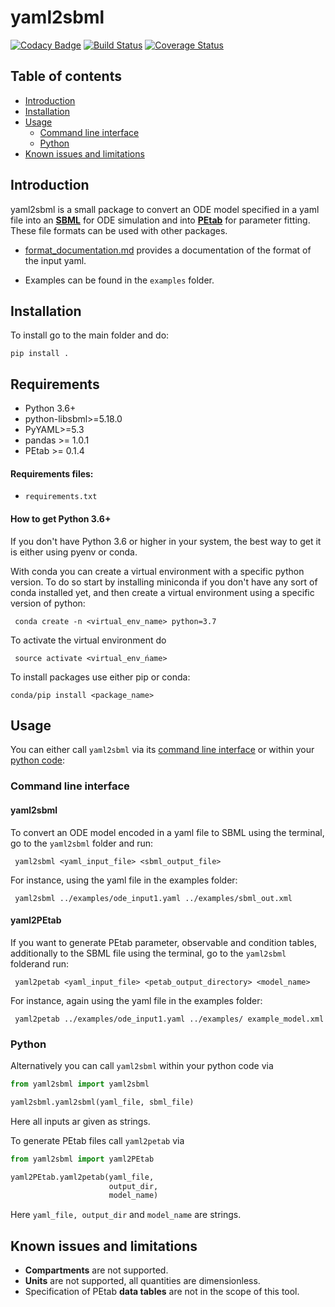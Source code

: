 # yaml2sbml

[![Codacy Badge](https://api.codacy.com/project/badge/Grade/cd23dcce01f74ff3b9a3f5e90afd5731)](https://app.codacy.com/manual/martamatos/yaml2sbml?utm_source=github.com&utm_medium=referral&utm_content=martamatos/yaml2sbml&utm_campaign=Badge_Grade_Dashboard)
[![Build Status](https://travis-ci.org/martamatos/yaml2sbml.svg?branch=master)](https://travis-ci.org/martamatos/yaml2sbml)
[![Coverage Status](https://coveralls.io/repos/github/martamatos/yaml2sbml/badge.svg)](https://coveralls.io/github/martamatos/yaml2sbml)

## Table of contents

* [Introduction](#introduction)
* [Installation](#installation)
* [Usage](#usage)
  * [Command line interface](#Command_line_interface)
  * [Python](#Python)
* [Known issues and limitations](#known-issues-and-limitations)

## Introduction

yaml2sbml is a small package to convert an ODE model specified in a yaml file into an [**SBML**](http://www.sbml.org/) for ODE simulation and into [**PEtab**](https://github.com/martamatos/yaml2sbml) for parameter fitting. These file formats can be used with other packages.

* [format_documentation.md](format_documentation.md) provides a documentation of the format of the input yaml. 

* Examples can be found in the `examples` folder.

## Installation

To install go to the main folder and do:

```pip install .```

## Requirements

 * Python 3.6+
 * python-libsbml>=5.18.0
 * PyYAML>=5.3
 * pandas >= 1.0.1 
 * PEtab >= 0.1.4

#### Requirements files:

 * `requirements.txt` 

#### How to get Python 3.6+

If you don't have Python 3.6 or higher in your system, the best way to get it is either using pyenv or conda.

With conda you can create a virtual environment with a specific python version. To do so start by installing miniconda if you don't have any sort of conda installed yet, and then create a virtual environment using a specific version of python:

``` conda create -n <virtual_env_name> python=3.7```

To activate the virtual environment do

``` source activate <virtual_env_ńame>```

To install packages use either pip or conda: 

``` conda/pip install <package_name> ```

## Usage

You can either call `yaml2sbml` via its [command line interface](#Command_line_interface) or within your [python code](#Python): 

### Command line interface

#### yaml2sbml

To convert an ODE model encoded in a yaml file to SBML using the terminal, go to the `yaml2sbml` folder and run:

```shell
 yaml2sbml <yaml_input_file> <sbml_output_file>
```

For instance, using the yaml file in the examples folder:

```shell
 yaml2sbml ../examples/ode_input1.yaml ../examples/sbml_out.xml
```

#### yaml2PEtab

If you want to generate PEtab parameter, observable and condition tables, additionally to the SBML file using the terminal, go to the `yaml2sbml` folderand run:

```shell
 yaml2petab <yaml_input_file> <petab_output_directory> <model_name>
```

For instance, again using the yaml file in the examples folder:
```shell
 yaml2petab ../examples/ode_input1.yaml ../examples/ example_model.xml
```

### Python

Alternatively you can call `yaml2sbml` within your python code via

```python
from yaml2sbml import yaml2sbml

yaml2sbml.yaml2sbml(yaml_file, sbml_file)
```

Here all inputs ar given as strings.

To generate PEtab files call `yaml2petab` via

```python
from yaml2sbml import yaml2PEtab

yaml2PEtab.yaml2petab(yaml_file,
                      output_dir,
                      model_name)
```
Here `yaml_file, output_dir` and `model_name` are strings.

## Known issues and limitations

 * **Compartments** are not supported.
 * **Units** are not supported, all quantities are dimensionless.
 * Specification of PEtab **data tables** are not in the scope of this tool. 
